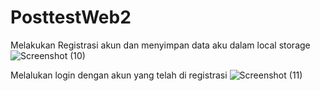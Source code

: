 # PosttestWeb2

Melakukan Registrasi akun dan menyimpan data aku dalam local storage
![Screenshot (10)](https://user-images.githubusercontent.com/120106220/227743788-5841085c-24d4-4868-9633-5da021bac5de.png)

Melalukan login dengan akun yang telah di registrasi
![Screenshot (11)](https://user-images.githubusercontent.com/120106220/227743927-3112ad9b-60da-4a7a-9838-7729aea121eb.png)
